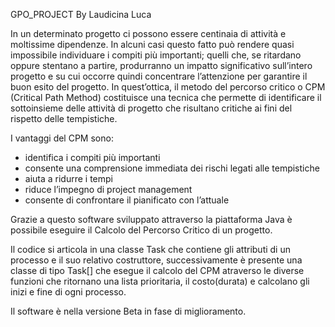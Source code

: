 GPO_PROJECT By Laudicina Luca

In un determinato progetto ci possono essere centinaia di attività e moltissime dipendenze. 
In alcuni casi questo fatto può rendere quasi impossibile individuare i compiti più importanti; 
quelli che, se ritardano oppure stentano a partire, produrranno un impatto significativo sull’intero 
progetto e su cui occorre quindi concentrare l’attenzione per garantire il buon esito del progetto.
In quest’ottica, il metodo del percorso critico o CPM (Critical Path Method) costituisce una tecnica
che permette di identificare il sottoinsieme delle attività di progetto che risultano critiche ai fini 
del rispetto delle tempistiche.

I vantaggi del CPM sono:

- identifica i compiti più importanti
- consente una comprensione immediata dei rischi legati alle tempistiche
- aiuta a ridurre i tempi
- riduce l’impegno di project management
- consente di confrontare il pianificato con l’attuale


Grazie a questo software sviluppato attraverso la piattaforma Java è possibile eseguire il 
Calcolo del Percorso Critico di un progetto.

Il codice si articola in una classe Task che contiene gli attributi di un processo e il suo relativo costruttore, 
successivamente è presente una classe di tipo Task[] che esegue il calcolo del CPM atraverso le diverse funzioni
che ritornano una lista prioritaria, il costo(durata) e calcolano gli inizi e fine di ogni processo.

Il software è nella versione Beta in fase di miglioramento.
